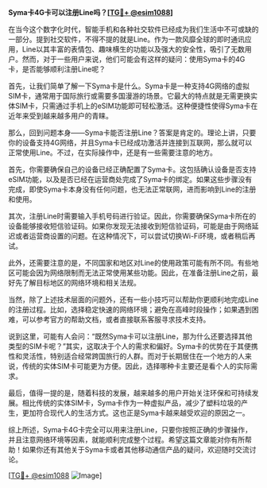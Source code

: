 **Syma卡4G卡可以注册Line吗？[[TG💪+ @esim1088](https://t.me/s/esim1088)]**

在当今这个数字化时代，智能手机和各种社交软件已经成为我们生活中不可或缺的一部分。提到社交软件，不得不提的就是Line。作为一款风靡全球的即时通讯应用，Line以其丰富的表情包、趣味横生的功能以及强大的安全性，吸引了无数用户。然而，对于一些用户来说，他们可能会有这样的疑问：使用Syma卡的4G卡，是否能够顺利注册Line呢？

首先，让我们简单了解一下Syma卡是什么。Syma卡是一种支持4G网络的虚拟SIM卡，通常用于国际旅行或需要多国漫游的场景。它最大的特点就是无需更换实体SIM卡，只需通过手机上的eSIM功能即可轻松激活。这种便捷性使得Syma卡在近年来受到越来越多用户的青睐。

那么，回到问题本身——Syma卡能否注册Line？答案是肯定的。理论上讲，只要你的设备支持4G网络，并且Syma卡已经成功激活并连接到互联网，那么就可以正常使用Line。不过，在实际操作中，还是有一些需要注意的地方。

首先，你需要确保自己的设备已经正确配置了Syma卡。这包括确认设备是否支持eSIM功能，以及是否已经在运营商处完成了Syma卡的绑定。如果这些步骤没有完成，即使Syma卡本身没有任何问题，也无法正常联网，进而影响到Line的注册和使用。

其次，注册Line时需要输入手机号码进行验证。因此，你需要确保Syma卡所在的设备能够接收短信验证码。如果你发现无法接收到短信验证码，可能是由于网络延迟或者运营商设置的问题。在这种情况下，可以尝试切换Wi-Fi环境，或者稍后再试。

此外，还需要注意的是，不同国家和地区对Line的使用政策可能有所不同。有些地区可能会因为网络限制而无法正常使用某些功能。因此，在准备注册Line之前，最好先了解目标地区的网络环境和相关法规。

当然，除了上述技术层面的问题外，还有一些小技巧可以帮助你更顺利地完成Line的注册过程。比如，选择稳定快速的网络环境；避免在高峰时段操作；如果遇到困难，可以参考官方的帮助文档，或者直接联系客服寻求技术支持。

说到这里，可能有人会问：“既然Syma卡可以注册Line，那为什么还要选择其他类型的SIM卡呢？”其实，这取决于个人的需求和偏好。Syma卡的优势在于其便携性和灵活性，特别适合经常跨国旅行的人群。而对于长期居住在一个地方的人来说，传统的实体SIM卡可能更为方便。因此，选择哪种卡主要还是看个人的实际需求。

最后，值得一提的是，随着科技的发展，越来越多的用户开始关注环保和可持续发展。相比传统的实体SIM卡，Syma卡作为一种虚拟产品，减少了塑料垃圾的产生，更加符合现代人的生活方式。这也正是Syma卡越来越受欢迎的原因之一。

综上所述，Syma卡4G卡完全可以用来注册Line，只要你按照正确的步骤操作，并且注意网络环境等因素，就能顺利完成整个过程。希望这篇文章能对你有所帮助！如果你还有其他关于Syma卡或者其他移动通信产品的疑问，欢迎随时交流讨论。

[[TG💪+ @esim1088](https://t.me/s/esim1088) ![Image](https://i.postimg.cc/4NQfJmqS/Snipaste-2025-05-13-00-14-12.png)]